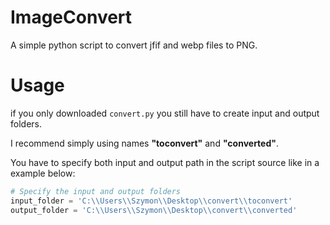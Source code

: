 # ImageConvert
A simple python script to convert jfif and webp files to PNG.

# Usage

if you only downloaded ``convert.py`` you still have to create input and output folders.

I recommend simply using names **"toconvert"** and **"converted"**.

You have to specify both input and output path in the script source like in a example below:

```py
# Specify the input and output folders
input_folder = 'C:\\Users\\Szymon\\Desktop\\convert\\toconvert'
output_folder = 'C:\\Users\\Szymon\\Desktop\\convert\\converted'
```
